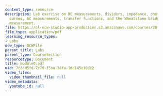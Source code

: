 ```yaml
---
content_type: resource
description: Lab exercise on DC measurements, dividers, impedance, photodiode i-v
  curves, AC measurements, transfer functions, and the Wheatstone bridge for temperature
  measurement.
file: https://ol-ocw-studio-app-production.s3.amazonaws.com/courses/20-309-biological-engineering-ii-instrumentation-and-measurement-fall-2006/7c33d5fd7c79f5ba38fa1dd145e10dc2_module0.pdf
file_type: application/pdf
learning_resource_types:
- Labs
ocw_type: OCWFile
parent_title: Labs
parent_type: CourseSection
resourcetype: Document
title: module0.pdf
uid: 7c33d5fd-7c79-f5ba-38fa-1dd145e10dc2
video_files:
  video_thumbnail_file: null
video_metadata:
  youtube_id: null
---
```

